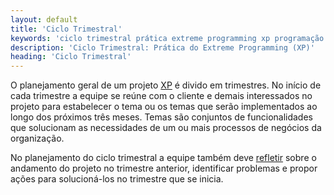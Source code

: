 ```yaml
---
layout: default
title: 'Ciclo Trimestral'
keywords: 'ciclo trimestral prática extreme programming xp programação extrema'
description: 'Ciclo Trimestral: Prática do Extreme Programming (XP)'
heading: 'Ciclo Trimestral'
---
```


O planejamento geral de um projeto [XP][] é divido em trimestres. No início de cada trimestre a equipe se reúne com o cliente e demais interessados no projeto para estabelecer o tema ou os temas que serão implementados ao longo dos próximos três meses. Temas são conjuntos de funcionalidades que solucionam as necessidades de um ou mais processos de negócios da organização. 

No planejamento do ciclo trimestral a equipe também deve [refletir][r] sobre o andamento do projeto no trimestre anterior, identificar problemas e propor ações para solucioná-los no trimestre que se inicia. 

[XP]:	/xp
[r]:	/xp/principios/reflexao